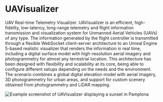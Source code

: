 # UAVisualizer
UAV Real-time Telemetry Visualizer. UAVisualizer is an efficient, high-fidelity, low-latency, long-range telemetry and flight information transmission and visualization system for Unmanned Aerial Vehicles (UAVs) of any type. The information generated by the flight controller is transmitted through a flexible WebSocket client-server architecture to an Unreal Engine 5-based realistic visualizer that renders the information in real time, including a digital surface model with high-resolution aerial imagery and photogrammetry for almost any terrestrial location. This architecture has been designed with flexibility and scalability at its core, being able to configure different setups depending on the needs and the environment. The scenario combines a global digital elevation model with aerial imagery, 3D photogrammetry for urban areas, and support for custom scenery obtained from photogrammetry and LiDAR mapping.

![Example screenshot of UAVisualizer displaying a sunset in Pamplona]([http://url/to/img.png](https://i.ibb.co/GMJr6hT/3dtiles-1.png))
